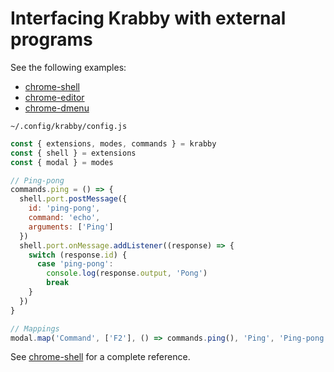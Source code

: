 # Interfacing Krabby with external programs

See the following examples:

- [chrome-shell](https://github.com/alexherbo2/chrome-shell)
- [chrome-editor](https://github.com/alexherbo2/chrome-editor)
- [chrome-dmenu](https://github.com/alexherbo2/chrome-dmenu)

`~/.config/krabby/config.js`

``` javascript
const { extensions, modes, commands } = krabby
const { shell } = extensions
const { modal } = modes

// Ping-pong
commands.ping = () => {
  shell.port.postMessage({
    id: 'ping-pong',
    command: 'echo',
    arguments: ['Ping']
  })
  shell.port.onMessage.addListener((response) => {
    switch (response.id) {
      case 'ping-pong':
        console.log(response.output, 'Pong')
        break
    }
  })
}

// Mappings
modal.map('Command', ['F2'], () => commands.ping(), 'Ping', 'Ping-pong')
```

See [chrome-shell] for a complete reference.

[chrome-shell]: https://github.com/alexherbo2/chrome-shell
